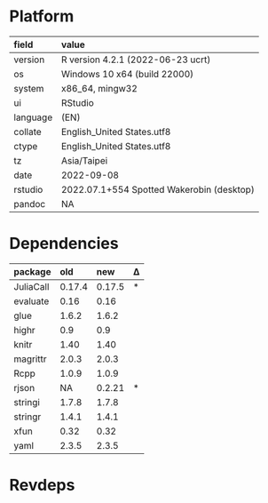 # Platform

|field    |value                                     |
|:--------|:-----------------------------------------|
|version  |R version 4.2.1 (2022-06-23 ucrt)         |
|os       |Windows 10 x64 (build 22000)              |
|system   |x86_64, mingw32                           |
|ui       |RStudio                                   |
|language |(EN)                                      |
|collate  |English_United States.utf8                |
|ctype    |English_United States.utf8                |
|tz       |Asia/Taipei                               |
|date     |2022-09-08                                |
|rstudio  |2022.07.1+554 Spotted Wakerobin (desktop) |
|pandoc   |NA                                        |

# Dependencies

|package   |old    |new    |Δ  |
|:---------|:------|:------|:--|
|JuliaCall |0.17.4 |0.17.5 |*  |
|evaluate  |0.16   |0.16   |   |
|glue      |1.6.2  |1.6.2  |   |
|highr     |0.9    |0.9    |   |
|knitr     |1.40   |1.40   |   |
|magrittr  |2.0.3  |2.0.3  |   |
|Rcpp      |1.0.9  |1.0.9  |   |
|rjson     |NA     |0.2.21 |*  |
|stringi   |1.7.8  |1.7.8  |   |
|stringr   |1.4.1  |1.4.1  |   |
|xfun      |0.32   |0.32   |   |
|yaml      |2.3.5  |2.3.5  |   |

# Revdeps

